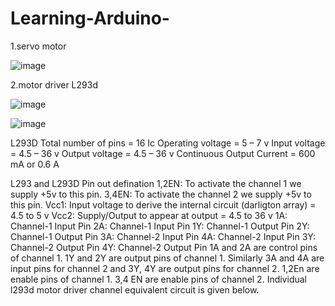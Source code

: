 # Learning-Arduino-
1.servo motor

![image](https://github.com/AhmedMohamedAshour2025/Learning-Arduino-/assets/139715677/d48d53fa-1ef1-444b-b3a0-9342dee4d642)

2.motor driver L293d

![image](https://github.com/AhmedMohamedAshour2025/Learning-Arduino-/assets/139715677/6fb17449-933a-4607-8b5f-c844ccbd769d)

![image](https://github.com/AhmedMohamedAshour2025/Learning-Arduino-/assets/139715677/b2df7917-0650-4df0-acaf-41bf3ea652f9)

L293D
Total number of pins = 16
Ic Operating voltage = 5 – 7 v
Input voltage = 4.5 – 36 v
Output voltage = 4.5 – 36 v
Continuous Output Current = 600 mA or 0.6 A

L293 and L293D Pin out defination
1,2EN: To activate the channel 1 we supply +5v to this pin.
3,4EN: To activate the channel 2 we supply +5v to this pin.
Vcc1: Input voltage to derive the internal circuit (darligton array) = 4.5 to 5 v
Vcc2: Supply/Output to appear at output = 4.5 to 36 v 
1A: Channel-1 Input Pin
2A: Channel-1 Input Pin
1Y: Channel-1 Output Pin
2Y: Channel-1 Output Pin
3A: Channel-2 Input Pin
4A: Channel-2 Input Pin
3Y: Channel-2 Output Pin
4Y: Channel-2 Output Pin
1A and 2A are control pins of channel 1. 1Y and 2Y are output pins of channel 1. Similarly 3A and 4A are input pins for channel 2 and 3Y, 4Y are output pins for channel 2. 1,2En are enable pins of channel 1. 3,4 EN are enable pins of channel 2. Individual l293d motor driver channel equivalent circuit is given below.
